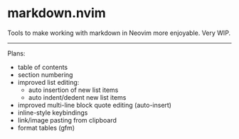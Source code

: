# markdown.nvim

Tools to make working with markdown in Neovim more enjoyable. Very WIP.

---

Plans:

- table of contents
- section numbering
- improved list editing:
  - auto insertion of new list items
  - auto indent/dedent new list items
- improved multi-line block quote editing (auto-insert)
- inline-style keybindings
- link/image pasting from clipboard
- format tables (gfm)
